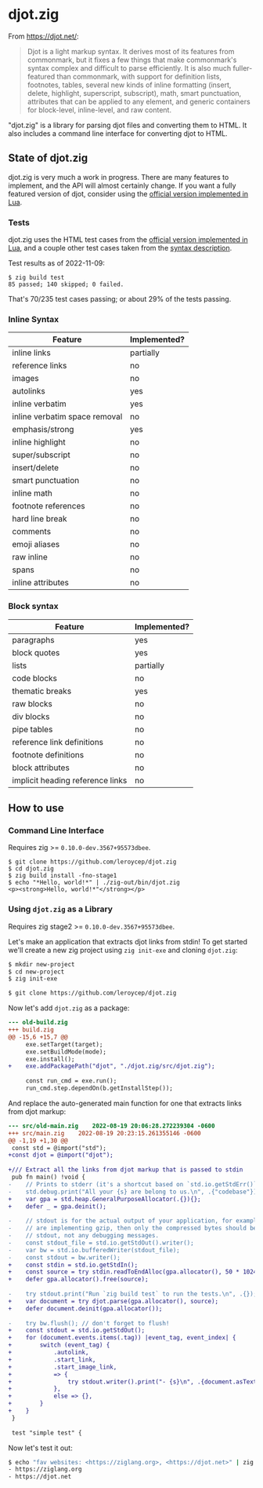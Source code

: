 # djot.zig

From <https://djot.net/>:

> Djot is a light markup syntax. It derives most of its features from commonmark,
but it fixes a few things that make commonmark's syntax complex and difficult to
parse efficiently. It is also much fuller-featured than commonmark, with support
for definition lists, footnotes, tables, several new kinds of inline formatting
(insert, delete, highlight, superscript, subscript), math, smart punctuation,
attributes that can be applied to any element, and generic containers for
block-level, inline-level, and raw content.

"djot.zig" is a library for parsing djot files and converting them to HTML. It
also includes a command line interface for converting djot to HTML.

## State of djot.zig

djot.zig is very much a work in progress. There are many features to implement,
and the API will almost certainly change. If you want a fully featured version
of djot, consider using the [official version implemented in Lua](https://github.com/jgm/djot).

### Tests

djot.zig uses the HTML test cases from the [official version implemented in Lua](https://github.com/jgm/djot/tree/47f9b3b3db91985180603ca5263ea2ec83d3e75d/test),
and a couple other test cases taken from the [syntax description](https://htmlpreview.github.io/?https://github.com/jgm/djot/blob/master/doc/syntax.html).

Test results as of 2022-11-09:

```
$ zig build test
85 passed; 140 skipped; 0 failed.
```

That's 70/235 test cases passing; or about 29% of the tests passing.

### Inline Syntax

| Feature | Implemented? |
|---------|-------|
| inline links | partially |
| reference links | no |
| images | no |
| autolinks | yes |
| inline verbatim | yes |
| inline verbatim space removal | no |
| emphasis/strong | yes |
| inline highlight | no |
| super/subscript | no |
| insert/delete | no |
| smart punctuation | no |
| inline math | no |
| footnote references | no |
| hard line break | no |
| comments | no |
| emoji aliases | no |
| raw inline | no |
| spans | no |
| inline attributes | no |

### Block syntax

| Feature | Implemented? |
|---------|-------|
| paragraphs | yes |
| block quotes | yes |
| lists | partially |
| code blocks | no |
| thematic breaks | yes|
| raw blocks | no |
| div blocks | no |
| pipe tables | no |
| reference link definitions | no |
| footnote definitions | no |
| block attributes | no |
| implicit heading reference links | no |

## How to use

### Command Line Interface

Requires zig >= `0.10.0-dev.3567+95573dbee`.

```
$ git clone https://github.com/leroycep/djot.zig
$ cd djot.zig
$ zig build install -fno-stage1
$ echo "*Hello, world!*" | ./zig-out/bin/djot.zig
<p><strong>Hello, world!*"</strong></p>
```

### Using `djot.zig` as a Library

Requires zig stage2 >= `0.10.0-dev.3567+95573dbee`.

Let's make an application that extracts djot links from stdin! To get started
we'll create a new zig project using `zig init-exe` and cloning `djot.zig`:

```bash
$ mkdir new-project
$ cd new-project
$ zig init-exe

$ git clone https://github.com/leroycep/djot.zig
```

Now let's add `djot.zig` as a package:

```diff
--- old-build.zig
+++ build.zig
@@ -15,6 +15,7 @@
     exe.setTarget(target);
     exe.setBuildMode(mode);
     exe.install();
+    exe.addPackagePath("djot", "./djot.zig/src/djot.zig");
 
     const run_cmd = exe.run();
     run_cmd.step.dependOn(b.getInstallStep());
```

And replace the auto-generated main function for one that extracts links from
djot markup:

```diff
--- src/old-main.zig	2022-08-19 20:06:28.272239304 -0600
+++ src/main.zig	2022-08-19 20:23:15.261355146 -0600
@@ -1,19 +1,30 @@
 const std = @import("std");
+const djot = @import("djot");
 
+/// Extract all the links from djot markup that is passed to stdin
 pub fn main() !void {
-    // Prints to stderr (it's a shortcut based on `std.io.getStdErr()`)
-    std.debug.print("All your {s} are belong to us.\n", .{"codebase"});
+    var gpa = std.heap.GeneralPurposeAllocator(.{}){};
+    defer _ = gpa.deinit();
 
-    // stdout is for the actual output of your application, for example if you
-    // are implementing gzip, then only the compressed bytes should be sent to
-    // stdout, not any debugging messages.
-    const stdout_file = std.io.getStdOut().writer();
-    var bw = std.io.bufferedWriter(stdout_file);
-    const stdout = bw.writer();
+    const stdin = std.io.getStdIn();
+    const source = try stdin.readToEndAlloc(gpa.allocator(), 50 * 1024 * 1024);
+    defer gpa.allocator().free(source);
 
-    try stdout.print("Run `zig build test` to run the tests.\n", .{});
+    var document = try djot.parse(gpa.allocator(), source);
+    defer document.deinit(gpa.allocator());
 
-    try bw.flush(); // don't forget to flush!
+    const stdout = std.io.getStdOut();
+    for (document.events.items(.tag)) |event_tag, event_index| {
+        switch (event_tag) {
+            .autolink,
+            .start_link,
+            .start_image_link,
+            => {
+                try stdout.writer().print("- {s}\n", .{document.asText(event_index)});
+            },
+            else => {},
+        }
+    }
 }
 
 test "simple test" {
```

Now let's test it out:

```bash
$ echo "fav websites: <https://ziglang.org>, <https://djot.net>" | zig build -fno-stage1 run
- https://ziglang.org
- https://djot.net
```
